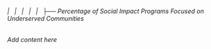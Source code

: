 ###### |   |   |   |   |   ├── Percentage of Social Impact Programs Focused on Underserved Communities

*Add content here*
